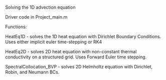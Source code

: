 Solving the 1D advection equation

Driver code in Project_main.m

Functions:

HeatEq1D - solves the 1D heat equation with Dirichlet Boundary Conditions. Uses either implicit euler time-stepping or RK4

HeatEq2D - solves 2D heat equation with non-constant thermal conductivity on a structured grid. Uses Forward Euler time stepping.

SpectralCollocation_BVP - solves 2D Helmholtz equation with Dirichlet, Robin, and Neumann BCs.
